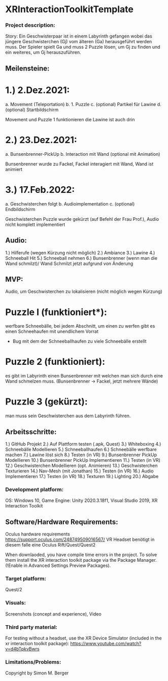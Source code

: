 # XRInteractionToolkitTemplate

### Project description: 
Story: Ein Geschwisterpaar ist in einem Labyrinth gefangen wobei das jüngere Geschwisterchen (Gj) vom älteren (Ga) herausgeführt werden muss. Der Spieler spielt Ga und muss 2 Puzzle lösen, um Gj zu finden und ein weiteres, um Gj herauszuführen. 
## Meilensteine: 
# 1.) 2.Dez.2021: 
a. Movement (Teleportation) 
b. 1. Puzzle
c. (optional) Partikel für Lawine 
d. (optional) Startbildschirm 

Movement und Puzzle 1 funktionieren die Lawine ist auch drin

# 2.) 23.Dez.2021: 
a. Bunsenbrenner-PickUp 
b. Interaction mit Wand (optional mit Animation) 

Bunsenbrenner wurde zu Fackel, Fackel interagiert mit Wand, Wand ist animiert

# 3.) 17.Feb.2022: 
a. Geschwisterchen folgt 
b. Audioimplementation
c. (optional) Endbildschirm

Geschwisterchen Puzzle wurde gekürzt (auf Befehl der Frau Prof.), Audio nicht komplett implementiert

## Audio: 
1.) Hilferufe (wegen Kürzung nicht möglich)
2.) Ambiance 
3.) Lawine 
4.) Schneeball Hit 
5.) Schneeball nehmen 
6.) Bunsenbrenner (wenn man die Wand schmilzt)/ Wand Schmilzt jetzt aufgrund von Änderung

## MVP: 
Audio, um Geschwisterchen zu lokalisieren (nicht möglich wegen Kürzung)
# Puzzle I (funktioniert*):
werfbare Schneebälle, bei jedem Abschnitt, um einen zu werfen gibt es einen Schneehaufen mit unendlichem Vorrat
* Bug mit dem der Schneeballhaufen zu viele Schneebälle erstellt
# Puzzle 2 (funktioniert):
es gibt im Labyrinth einen Bunsenbrenner mit welchen man sich durch eine Wand schmelzen muss. (Bunsenbrenner -> Fackel, jetzt mehrere Wände) 
# Puzzle 3 (gekürzt):
man muss sein Geschwisterchen aus dem Labyrinth führen. 

## Arbeitsschritte: 
1.) GitHub Projekt 
2.) Auf Plattform testen (.apk, Quest) 
3.) Whiteboxing 
4.) Schneebälle Modellieren 
5.) Schneeballhaufen 
6.) Schneebälle werfbare machen 
7.) Lawine löst sich 
8.) Testen (in VR) 
9.) Bunsenbrenner PickUp Modellieren 
10.) Bunsenbrenner PickUp Implementieren 
11.) Testen (in VR) 
12.) Geschwisterchen Modellieren (opt. Animieren) 
13.) Geschwisterchen Texturieren 
14.) Nav-Mesh (mit Jonathan) 
15.) Testen (in VR) 
16.) Audio Implementieren 
17.) Testen (in VR) 
18.) Texturen 
19.) Lighting 
20.) Abgabe


### Development platform: 
OS: Windows 10, Game Engine: Unity 2020.3.18f1, Visual Studio 2019, XR Interaction Toolkit

## Software/Hardware Requirements: 
Oculus hardware requirements https://support.oculus.com/248749509016567/
VR Headset benötigt in diesem falle eine Oculus Rift/Quest/Quest2 

When downlaoded, you have compile time errors in the project. To solve them install the XR interaction toolkit package via the Package Manager. (!Enable in Advanced Settings Preview Packages).

### Target platform: 
Quest/2

### Visuals: 
Screenshots (concept and experience), Video

### Third party material: 
For testing without a headset, use the XR Device Simulator (included in the xr interaction toolkit package):  https://www.youtube.com/watch?v=d4bTpkvBwrs

### Limitations/Problems: 

Copyright by Simon M. Berger
